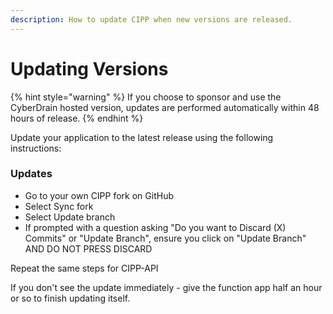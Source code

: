 ```yaml
---
description: How to update CIPP when new versions are released.
---
```


# Updating Versions

{% hint style="warning" %}
If you choose to sponsor and use the CyberDrain hosted version, updates are performed automatically within 48 hours of release.
{% endhint %}

Update your application to the latest release using the following instructions:

### Updates

* Go to your own CIPP fork on GitHub
* Select Sync fork
* Select Update branch
* If prompted with a question asking "Do you want to Discard (X) Commits" or "Update Branch", ensure you click on "Update Branch" AND DO NOT PRESS DISCARD

Repeat the same steps for CIPP-API

If you don't see the update immediately - give the function app half an hour or so to finish updating itself.
